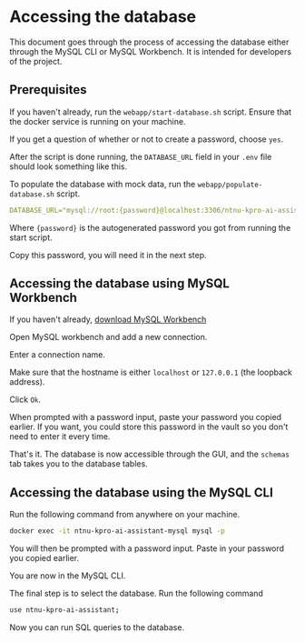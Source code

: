 # Accessing the database

This document goes through the process of accessing the database either through the MySQL CLI or MySQL Workbench. It is intended for developers of the project.

## Prerequisites

If you haven't already, run the `webapp/start-database.sh` script. Ensure that the docker service is running on your machine.

If you get a question of whether or not to create a password, choose `yes`.

After the script is done running, the `DATABASE_URL` field in your `.env` file should look something like this.

To populate the database with mock data, run the `webapp/populate-database.sh` script.

```yml
DATABASE_URL="mysql://root:{password}@localhost:3306/ntnu-kpro-ai-assistant"
```

Where `{password}` is the autogenerated password you got from running the start script.

Copy this password, you will need it in the next step.

## Accessing the database using MySQL Workbench

If you haven't already, [download MySQL Workbench](https://dev.mysql.com/downloads/workbench/)

Open MySQL workbench and add a new connection.

Enter a connection name.

Make sure that the hostname is either `localhost` or `127.0.0.1` (the loopback address).

Click `Ok`.

When prompted with a password input, paste your password you copied earlier. If you want, you could store this password in the vault so you don't need to enter it every time.

That's it. The database is now accessible through the GUI, and the `schemas` tab takes you to the database tables.

## Accessing the database using the MySQL CLI

Run the following command from anywhere on your machine.

```bash
docker exec -it ntnu-kpro-ai-assistant-mysql mysql -p
```

You will then be prompted with a password input. Paste in your password you copied earlier.

You are now in the MySQL CLI.

The final step is to select the database. Run the following command

```bash
use ntnu-kpro-ai-assistant;
```

Now you can run SQL queries to the database.
